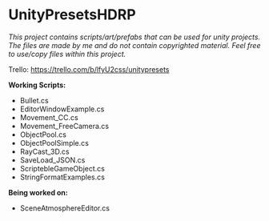 # UnityPresetsHDRP

_This project contains scripts/art/prefabs that can be used for unity projects.
The files are made by me and do not contain copyrighted material.
Feel free to use/copy files within this project._

Trello: https://trello.com/b/lfyU2css/unitypresets

**Working Scripts:**
- Bullet.cs
- EditorWindowExample.cs
- Movement_CC.cs
- Movement_FreeCamera.cs
- ObjectPool.cs
- ObjectPoolSimple.cs
- RayCast_3D.cs
- SaveLoad_JSON.cs
- ScriptebleGameObject.cs
- StringFormatExamples.cs

**Being worked on:**
- SceneAtmosphereEditor.cs
